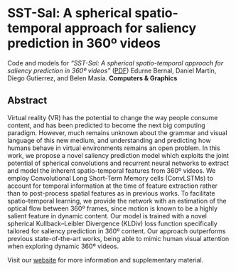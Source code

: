 # SST-Sal: A spherical spatio-temporal approach for saliency prediction in 360º videos

Code and models for *“SST-Sal: A spherical spatio-temporal approach for saliency prediction in 360º videos”* ([PDF](https://graphics.unizar.es/papers/2022_Bernal_SSTSal.pdf))
Edurne Bernal, Daniel Martín, Diego Gutierrez, and Belen Masia.
**Computers & Graphics**

## Abstract
Virtual reality (VR) has the potential to change the way people consume content, and has been predicted to become the next big computing paradigm. However, much remains unknown about the grammar and visual language of this new medium, and understanding and predicting how humans behave in virtual environments remains an open problem. In this work, we propose a novel saliency prediction model which exploits the joint potential of spherical convolutions and recurrent neural networks to extract and model the inherent spatio-temporal features from 360º videos. We employ Convolutional Long Short-Term Memory cells (ConvLSTMs) to account for temporal information at the time of feature extraction rather than to post-process spatial features as in previous works. To facilitate spatio-temporal learning, we provide the network with an estimation of the optical flow between 360º frames, since motion is known to be a highly salient feature in dynamic content. Our model is trained with a novel spherical Kullback–Leibler Divergence (KLDiv) loss function specifically tailored for saliency prediction in 360º content. Our approach outperforms previous state-of-the-art works, being able to mimic human visual attention when exploring dynamic 360º videos.

Visit our [website](https://graphics.unizar.es/projects/SST-Sal_2022/) for more information and supplementary material.
